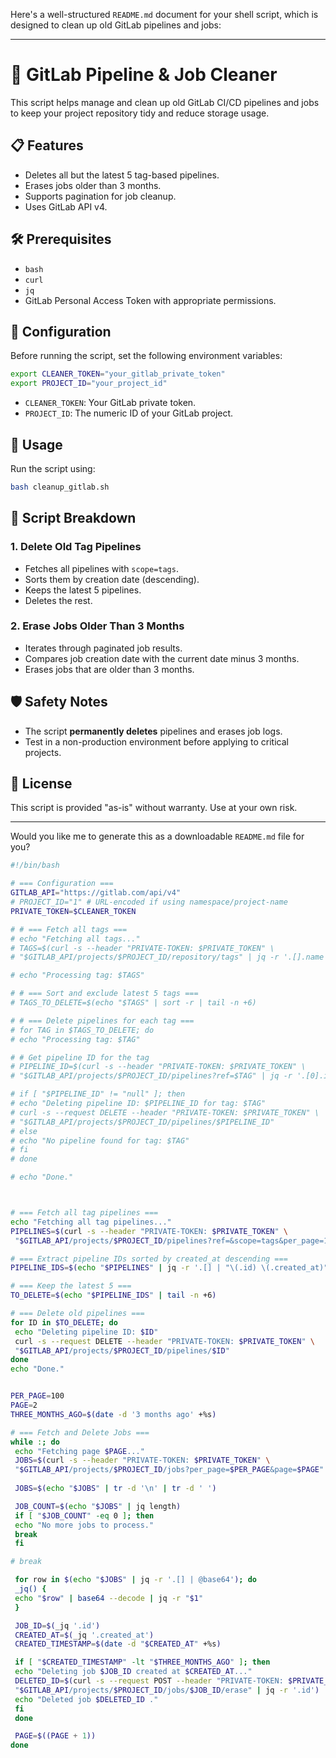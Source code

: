 Here's a well-structured `README.md` document for your shell script, which is designed to clean up old GitLab pipelines and jobs:

---

# 🧹 GitLab Pipeline & Job Cleaner

This script helps manage and clean up old GitLab CI/CD pipelines and jobs to keep your project repository tidy and reduce storage usage.

## 📋 Features

- Deletes all but the latest 5 tag-based pipelines.
- Erases jobs older than 3 months.
- Supports pagination for job cleanup.
- Uses GitLab API v4.

## 🛠️ Prerequisites

- `bash`
- `curl`
- `jq`
- GitLab Personal Access Token with appropriate permissions.

## 🔧 Configuration

Before running the script, set the following environment variables:

```bash
export CLEANER_TOKEN="your_gitlab_private_token"
export PROJECT_ID="your_project_id"
```

- `CLEANER_TOKEN`: Your GitLab private token.
- `PROJECT_ID`: The numeric ID of your GitLab project.

## 🚀 Usage

Run the script using:

```bash
bash cleanup_gitlab.sh
```

## 🧾 Script Breakdown

### 1. Delete Old Tag Pipelines

- Fetches all pipelines with `scope=tags`.
- Sorts them by creation date (descending).
- Keeps the latest 5 pipelines.
- Deletes the rest.

### 2. Erase Jobs Older Than 3 Months

- Iterates through paginated job results.
- Compares job creation date with the current date minus 3 months.
- Erases jobs that are older than 3 months.

## 🛡️ Safety Notes

- The script **permanently deletes** pipelines and erases job logs.
- Test in a non-production environment before applying to critical projects.

## 📄 License

This script is provided "as-is" without warranty. Use at your own risk.

---

Would you like me to generate this as a downloadable `README.md` file for you?



```bash
#!/bin/bash

# === Configuration ===
GITLAB_API="https://gitlab.com/api/v4"
# PROJECT_ID="1" # URL-encoded if using namespace/project-name
PRIVATE_TOKEN=$CLEANER_TOKEN

# # === Fetch all tags ===
# echo "Fetching all tags..."
# TAGS=$(curl -s --header "PRIVATE-TOKEN: $PRIVATE_TOKEN" \
# "$GITLAB_API/projects/$PROJECT_ID/repository/tags" | jq -r '.[].name')

# echo "Processing tag: $TAGS"

# # === Sort and exclude latest 5 tags ===
# TAGS_TO_DELETE=$(echo "$TAGS" | sort -r | tail -n +6)

# # === Delete pipelines for each tag ===
# for TAG in $TAGS_TO_DELETE; do
# echo "Processing tag: $TAG"

# # Get pipeline ID for the tag
# PIPELINE_ID=$(curl -s --header "PRIVATE-TOKEN: $PRIVATE_TOKEN" \
# "$GITLAB_API/projects/$PROJECT_ID/pipelines?ref=$TAG" | jq -r '.[0].id')

# if [ "$PIPELINE_ID" != "null" ]; then
# echo "Deleting pipeline ID: $PIPELINE_ID for tag: $TAG"
# curl -s --request DELETE --header "PRIVATE-TOKEN: $PRIVATE_TOKEN" \
# "$GITLAB_API/projects/$PROJECT_ID/pipelines/$PIPELINE_ID"
# else
# echo "No pipeline found for tag: $TAG"
# fi
# done

# echo "Done."



# === Fetch all tag pipelines ===
echo "Fetching all tag pipelines..."
PIPELINES=$(curl -s --header "PRIVATE-TOKEN: $PRIVATE_TOKEN" \
 "$GITLAB_API/projects/$PROJECT_ID/pipelines?ref=&scope=tags&per_page=100")

# === Extract pipeline IDs sorted by created_at descending ===
PIPELINE_IDS=$(echo "$PIPELINES" | jq -r '.[] | "\(.id) \(.created_at)"' | sort -k2 -r | awk '{print $1}')

# === Keep the latest 5 ===
TO_DELETE=$(echo "$PIPELINE_IDS" | tail -n +6)

# === Delete old pipelines ===
for ID in $TO_DELETE; do
 echo "Deleting pipeline ID: $ID"
 curl -s --request DELETE --header "PRIVATE-TOKEN: $PRIVATE_TOKEN" \
 "$GITLAB_API/projects/$PROJECT_ID/pipelines/$ID"
done
echo "Done."


PER_PAGE=100
PAGE=2
THREE_MONTHS_AGO=$(date -d '3 months ago' +%s)

# === Fetch and Delete Jobs ===
while :; do
 echo "Fetching page $PAGE..."
 JOBS=$(curl -s --header "PRIVATE-TOKEN: $PRIVATE_TOKEN" \
 "$GITLAB_API/projects/$PROJECT_ID/jobs?per_page=$PER_PAGE&page=$PAGE" | jq -c '.')
 
 JOBS=$(echo "$JOBS" | tr -d '\n' | tr -d ' ')

 JOB_COUNT=$(echo "$JOBS" | jq length)
 if [ "$JOB_COUNT" -eq 0 ]; then
 echo "No more jobs to process."
 break
 fi

# break

 for row in $(echo "$JOBS" | jq -r '.[] | @base64'); do
 _jq() {
 echo "$row" | base64 --decode | jq -r "$1"
 }

 JOB_ID=$(_jq '.id')
 CREATED_AT=$(_jq '.created_at')
 CREATED_TIMESTAMP=$(date -d "$CREATED_AT" +%s)

 if [ "$CREATED_TIMESTAMP" -lt "$THREE_MONTHS_AGO" ]; then
 echo "Deleting job $JOB_ID created at $CREATED_AT..."
 DELETED_ID=$(curl -s --request POST --header "PRIVATE-TOKEN: $PRIVATE_TOKEN" \
 "$GITLAB_API/projects/$PROJECT_ID/jobs/$JOB_ID/erase" | jq -r '.id')
 echo "Deleted job $DELETED_ID ."
 fi
 done

 PAGE=$((PAGE + 1))
done
```
